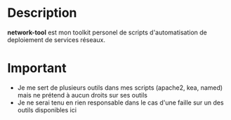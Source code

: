 # Description
__network-tool__ est mon toolkit personel de scripts d'automatisation de deploiement de services réseaux.

# Important
 - Je me sert de plusieurs outils dans mes scripts (apache2, kea, named) mais ne prétend à aucun droits sur ses outils
 - Je ne serai tenu en rien responsable dans le cas d'une faille sur un des outils disponibles ici
